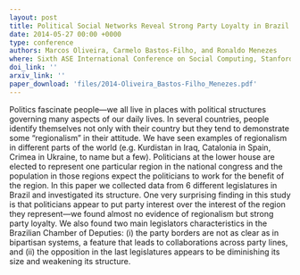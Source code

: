 ```yaml
---
layout: post
title: Political Social Networks Reveal Strong Party Loyalty in Brazil and Weak Regionalism
date: 2014-05-27 00:00 +0000
type: conference
authors: Marcos Oliveira, Carmelo Bastos-Filho, and Ronaldo Menezes
where: Sixth ASE International Conference on Social Computing, Stanford, USA. 2014.
doi_link: ''
arxiv_link: ''
paper_download: 'files/2014-Oliveira_Bastos-Filho_Menezes.pdf'
---
```

Politics fascinate people—we all live in places with political structures governing many aspects of our daily lives. In
several countries, people identify themselves not only with their country but they tend to demonstrate some “regionalism” in their attitude. We have seen examples of regionalism in different parts of the world (e.g. Kurdistan in Iraq, Catalonia in Spain, Crimea in Ukraine, to name but a few). Politicians at the lower house are elected to represent one particular region in the national congress and the population in those regions expect the politicians to work for the benefit of the region. In this paper we collected data from 6 different legislatures in Brazil and investigated its structure. One very surprising finding in this study is that politicians appear to put party interest over the interest of the region they represent—we found almost no evidence of regionalism but strong party loyalty. We also found two main legislators characteristics in the Brazilian Chamber of Deputies: (i) the party borders are not as clear as in bipartisan systems, a feature that leads to collaborations across party lines, and (ii) the opposition in the last legislatures appears to be diminishing its size and weakening its structure.
